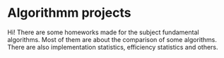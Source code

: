 # Algorithmm projects
Hi!
There are some homeworks made for the subject fundamental algorithms. Most of them are about the comparison of some algorithms. There are also implementation statistics, efficiency statistics and others.
